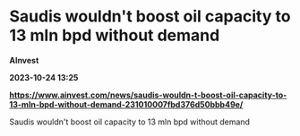 # Saudis wouldn't boost oil capacity to 13 mln bpd without demand
**AInvest**

**2023-10-24 13:25**

**https://www.ainvest.com/news/saudis-wouldn-t-boost-oil-capacity-to-13-mln-bpd-without-demand-231010007fbd376d50bbb49e/**

Saudis wouldn't boost oil capacity to 13 mln bpd without demand